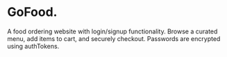 # GoFood.
A food ordering website with login/signup functionality. Browse a curated menu, add items to cart, and securely checkout. Passwords are encrypted using authTokens.
